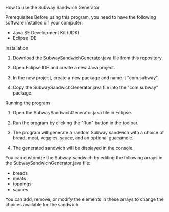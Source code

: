 How to use the Subway Sandwich Generator


Prerequisites
Before using this program, you need to have the following software installed on your computer:

  - Java SE Development Kit (JDK)
  - Eclipse IDE

Installation

1. Download the SubwaySandwichGenerator.java file from this repository.

2. Open Eclipse IDE and create a new Java project.

3. In the new project, create a new package and name it "com.subway".

4. Copy the SubwaySandwichGenerator.java file into the "com.subway" package.

Running the program

1. Open the SubwaySandwichGenerator.java file in Eclipse.

2. Run the program by clicking the "Run" button in the toolbar.

3. The program will generate a random Subway sandwich with a choice of bread, meat, veggies, sauce, and an optional guacamole.

4. The generated sandwich will be displayed in the console.

You can customize the Subway sandwich by editing the following arrays in the SubwaySandwichGenerator.java file:

  - breads
  - meats
  - toppings
  - sauces

You can add, remove, or modify the elements in these arrays to change the choices available for the sandwich.
